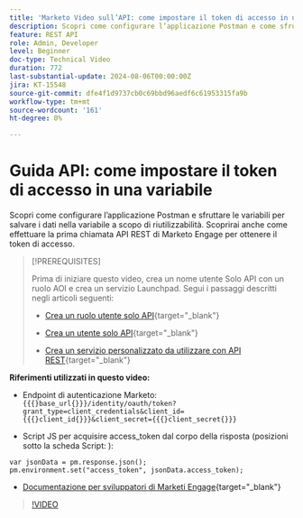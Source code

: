 ```yaml
---
title: 'Marketo Video sull’API: come impostare il token di accesso in una variabile'
description: Scopri come configurare l’applicazione Postman e come sfruttare le variabili per salvare i dati nella variabile a scopo di riutilizzabilità.
feature: REST API
role: Admin, Developer
level: Beginner
doc-type: Technical Video
duration: 772
last-substantial-update: 2024-08-06T00:00:00Z
jira: KT-15548
source-git-commit: dfe4f1d9737cb0c69bbd96aedf6c61953315fa9b
workflow-type: tm+mt
source-wordcount: '161'
ht-degree: 0%

---
```



# Guida API: come impostare il token di accesso in una variabile

Scopri come configurare l’applicazione Postman e sfruttare le variabili per salvare i dati nella variabile a scopo di riutilizzabilità. Scoprirai anche come effettuare la prima chiamata API REST di Marketo Engage per ottenere il token di accesso.

>[!PREREQUISITES]
>
>Prima di iniziare questo video, crea un nome utente Solo API con un ruolo AOI e crea un servizio Launchpad. Segui i passaggi descritti negli articoli seguenti:
>
>* [Crea un ruolo utente solo API](https://experienceleague.adobe.com/en/docs/marketo/using/product-docs/administration/users-and-roles/create-an-api-only-user-role){target="_blank"}
>
>* [Crea un utente solo API](https://experienceleague.adobe.com/en/docs/marketo/using/product-docs/administration/users-and-roles/create-an-api-only-user){target="_blank"}
>
>* [Crea un servizio personalizzato da utilizzare con API REST](https://experienceleague.adobe.com/en/docs/marketo/using/product-docs/administration/additional-integrations/create-a-custom-service-for-use-with-rest-api){target="_blank"}

**Riferimenti utilizzati in questo video:**

* Endpoint di autenticazione Marketo: `{{{}base_url{}}}/identity/oauth/token?grant_type=client_credentials&client_id={{{}client_id{}}}&client_secret={{{}client_secret{}}}`

* Script JS per acquisire access_token dal corpo della risposta (posizioni sotto la scheda Script: ):

```
var jsonData = pm.response.json();
pm.environment.set("access_token", jsonData.access_token);
```

* [Documentazione per sviluppatori di Marketi Engage](https://experienceleague.adobe.com/en/docs/marketo-developer/marketo/rest/authentication){target="_blank"}

>[!VIDEO](https://video.tv.adobe.com/v/3429275/?learn=on)
